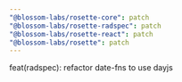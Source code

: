 ```yaml
---
"@blossom-labs/rosette-core": patch
"@blossom-labs/rosette-radspec": patch
"@blossom-labs/rosette-react": patch
"@blossom-labs/rosette": patch
---
```


feat(radspec): refactor date-fns to use dayjs
